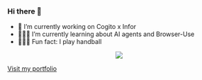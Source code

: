### Hi there 👋

- 🔭 I’m currently working on Cogito x Infor
- 🧑🏼‍🎓 I’m currently learning about AI agents and Browser-Use
- 🤾🏼‍♂️ Fun fact: I play handball

 <!--- stats & Trophy (start) -->
<p align="center">
  <!--- stats (start) -->

  <img  align="center"  src="https://github-readme-stats.vercel.app/api?username=thomsoren&theme=dark&show_icons=true&count_private=true" />



</table>

[Visit my portfolio](https://thomasnordbysoerensen.vercel.app/)
